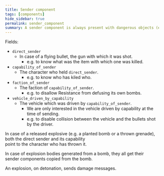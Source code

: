 ```yaml
---
title: Sender component
tags: [components]
hide_sidebar: true
permalink: sender_component
summary: A sender component is always present with dangerous objects (e.g. armed explosives, flying bullets) as it tracks which entity (e.g. a character) is "guilty" of their coming to existence.
---
```


Fields:
- ``direct_sender``
	- In case of a flying bullet, the gun with which it was shot.
		- e.g. to know what was the item with which one was killed.
- ``capability_of_sender``
	- The character who held ``direct_sender``.
		- e.g. to know who has kiled who.
- ``faction_of_sender``
	- The faction of ``capability_of_sender``.
		- e.g. to disallow Resistance from defusing its own bombs.
- ``vehicle_driven_by_capability``
	- The vehicle which was driven by ``capability_of_sender``.
		- We are only interested in the vehicle driven by capability at the time of sending.
		- e.g. to disable collision between the vehicle and the bullets shot by the driver.
		
In case of a released explosive (e.g. a planted bomb or a thrown grenade), both the direct sender and its capability  
point to the character who has thrown it.  

In case of explosion bodies generated from a bomb, they all get their sender components copied from the bomb.  

An explosion, on detonation, sends damage messages.  
